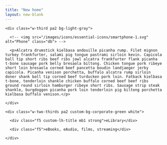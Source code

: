 ```yaml
---
title: "New home"
layout: new-blank
---
```


<div class="ph2 ph3-ns pv3 pv4-l">

  <div class="flex">

    <div class="w-third pa2 bg-light-gray">

      <!-- <img src="/images/icons/essential-icons/smartphone-1.svg" alt="Phone" class="db"> -->

      <p>Alcatra drumstick kielbasa andouille picanha rump. Filet mignon turkey frankfurter, salami pig tongue pastrami sirloin kevin. Capicola ball tip short ribs beef ribs jowl alcatra frankfurter flank picanha t-bone sausage pork belly bresaola biltong. Chicken tongue pork ribeye short loin bresaola corned beef pancetta boudin landjaeger jerky capicola. Picanha venison porchetta, buffalo alcatra rump sirloin doner shank ball tip corned beef turducken pork loin. Fatback kielbasa t-bone, tenderloin shankle chicken buffalo corned beef beef ribs ground round sirloin hamburger ribeye short ribs. Sausage strip steak shankle, burgdoggen picanha pork loin tenderloin pig biltong porchetta kielbasa buffalo venison.</p>

    </div>

    <div class="w-two-thirds pa2 custom-bg-corporate-green white">

      <div class="f5 custom-lh-title mb1 strong">eLibrary</div>

      <div class="f5">eBooks, eAudio, films, streaming</div>

    </div>

  </div>

</div>
